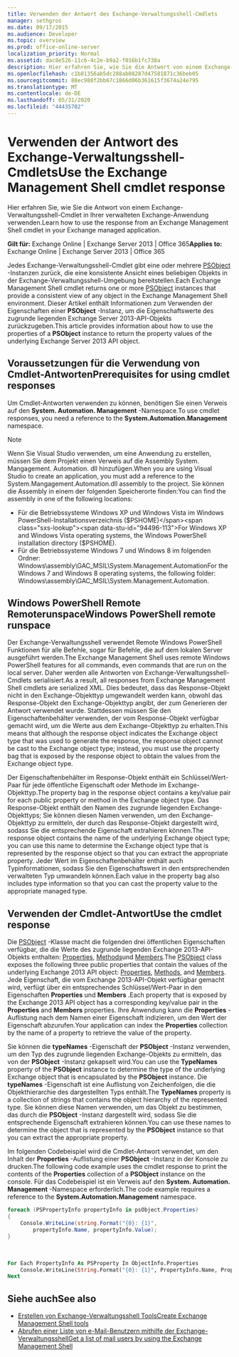 ```yaml
---
title: Verwenden der Antwort des Exchange-Verwaltungsshell-Cmdlets
manager: sethgros
ms.date: 09/17/2015
ms.audience: Developer
ms.topic: overview
ms.prod: office-online-server
localization_priority: Normal
ms.assetid: dac8e526-11c6-4c2e-b9a2-f016b1fc738a
description: Hier erfahren Sie, wie Sie die Antwort von einem Exchange-Verwaltungsshell-Cmdlet in Ihrer verwalteten Exchange-Anwendung verwenden.
ms.openlocfilehash: c1b81356ab5dc288ab08287d47581871c36beb05
ms.sourcegitcommit: 88ec988f2bb67c1866d06b361615f3674a24e795
ms.translationtype: MT
ms.contentlocale: de-DE
ms.lasthandoff: 05/31/2020
ms.locfileid: "44435702"
---
```

# <a name="use-the-exchange-management-shell-cmdlet-response"></a><span data-ttu-id="94496-103">Verwenden der Antwort des Exchange-Verwaltungsshell-Cmdlets</span><span class="sxs-lookup"><span data-stu-id="94496-103">Use the Exchange Management Shell cmdlet response</span></span>

<span data-ttu-id="94496-104">Hier erfahren Sie, wie Sie die Antwort von einem Exchange-Verwaltungsshell-Cmdlet in Ihrer verwalteten Exchange-Anwendung verwenden.</span><span class="sxs-lookup"><span data-stu-id="94496-104">Learn how to use the response from an Exchange Management Shell cmdlet in your Exchange managed application.</span></span>
  
<span data-ttu-id="94496-105">**Gilt für:** Exchange Online | Exchange Server 2013 | Office 365</span><span class="sxs-lookup"><span data-stu-id="94496-105">**Applies to:** Exchange Online | Exchange Server 2013 | Office 365</span></span>
  
<span data-ttu-id="94496-106">Jedes Exchange-Verwaltungsshell-Cmdlet gibt eine oder mehrere [PSObject](https://msdn.microsoft.com/library/system.management.automation.psobject%28VS.85%29.aspx) -Instanzen zurück, die eine konsistente Ansicht eines beliebigen Objekts in der Exchange-Verwaltungsshell-Umgebung bereitstellen.</span><span class="sxs-lookup"><span data-stu-id="94496-106">Each Exchange Management Shell cmdlet returns one or more [PSObject](https://msdn.microsoft.com/library/system.management.automation.psobject%28VS.85%29.aspx) instances that provide a consistent view of any object in the Exchange Management Shell environment.</span></span> <span data-ttu-id="94496-107">Dieser Artikel enthält Informationen zum Verwenden der Eigenschaften einer **PSObject** -Instanz, um die Eigenschaftswerte des zugrunde liegenden Exchange Server 2013-API-Objekts zurückzugeben.</span><span class="sxs-lookup"><span data-stu-id="94496-107">This article provides information about how to use the properties of a **PSObject** instance to return the property values of the underlying Exchange Server 2013 API object.</span></span> 
  
## <a name="prerequisites-for-using-cmdlet-responses"></a><span data-ttu-id="94496-108">Voraussetzungen für die Verwendung von Cmdlet-Antworten</span><span class="sxs-lookup"><span data-stu-id="94496-108">Prerequisites for using cmdlet responses</span></span>
<span data-ttu-id="94496-109"><a name="prerequisites_bk"> </a></span><span class="sxs-lookup"><span data-stu-id="94496-109"><a name="prerequisites_bk"> </a></span></span>

<span data-ttu-id="94496-110">Um Cmdlet-Antworten verwenden zu können, benötigen Sie einen Verweis auf den **System. Automation. Management** -Namespace.</span><span class="sxs-lookup"><span data-stu-id="94496-110">To use cmdlet responses, you need a reference to the **System.Automation.Management** namespace.</span></span> 
  
> [!NOTE]
>  <span data-ttu-id="94496-111">Wenn Sie Visual Studio verwenden, um eine Anwendung zu erstellen, müssen Sie dem Projekt einen Verweis auf die Assembly System. Mangagement. Automation. dll hinzufügen.</span><span class="sxs-lookup"><span data-stu-id="94496-111">When you are using Visual Studio to create an application, you must add a reference to the System.Mangagement.Automation.dll assembly to the project.</span></span> <span data-ttu-id="94496-112">Sie können die Assembly in einem der folgenden Speicherorte finden:</span><span class="sxs-lookup"><span data-stu-id="94496-112">You can find the assembly in one of the following locations:</span></span> 
> - <span data-ttu-id="94496-113">Für die Betriebssysteme Windows XP und Windows Vista im Windows PowerShell-Installationsverzeichnis ($PSHOME)</span><span class="sxs-lookup"><span data-stu-id="94496-113">For Windows XP and Windows Vista operating systems, the Windows PowerShell installation directory ($PSHOME).</span></span> 
> - <span data-ttu-id="94496-114">Für die Betriebssysteme Windows 7 und Windows 8 im folgenden Ordner: Windows\assembly\GAC_MSIL\System.Management.Automation</span><span class="sxs-lookup"><span data-stu-id="94496-114">For the Windows 7 and Windows 8 operating systems, the following folder: Windows\assembly\GAC_MSIL\System.Management.Automation.</span></span> 
  
## <a name="windows-powershell-remote-runspace"></a><span data-ttu-id="94496-115">Windows PowerShell Remote Remoterunspace</span><span class="sxs-lookup"><span data-stu-id="94496-115">Windows PowerShell remote runspace</span></span>
<span data-ttu-id="94496-116"><a name="usingremoterunspace_bk"> </a></span><span class="sxs-lookup"><span data-stu-id="94496-116"><a name="usingremoterunspace_bk"> </a></span></span>

<span data-ttu-id="94496-117">Der Exchange-Verwaltungsshell verwendet Remote Windows PowerShell Funktionen für alle Befehle, sogar für Befehle, die auf dem lokalen Server ausgeführt werden.</span><span class="sxs-lookup"><span data-stu-id="94496-117">The Exchange Management Shell uses remote Windows PowerShell features for all commands, even commands that are run on the local server.</span></span> <span data-ttu-id="94496-118">Daher werden alle Antworten von Exchange-Verwaltungsshell-Cmdlets serialisiert.</span><span class="sxs-lookup"><span data-stu-id="94496-118">As a result, all responses from Exchange Management Shell cmdlets are serialized XML.</span></span> <span data-ttu-id="94496-119">Dies bedeutet, dass das Response-Objekt nicht in den Exchange-Objekttyp umgewandelt werden kann, obwohl das Response-Objekt den Exchange-Objekttyp angibt, der zum Generieren der Antwort verwendet wurde. Stattdessen müssen Sie den Eigenschaftenbehälter verwenden, der vom Response-Objekt verfügbar gemacht wird, um die Werte aus dem Exchange-Objekttyp zu erhalten.</span><span class="sxs-lookup"><span data-stu-id="94496-119">This means that although the response object indicates the Exchange object type that was used to generate the response, the response object cannot be cast to the Exchange object type; instead, you must use the property bag that is exposed by the response object to obtain the values from the Exchange object type.</span></span>
  
<span data-ttu-id="94496-120">Der Eigenschaftenbehälter im Response-Objekt enthält ein Schlüssel/Wert-Paar für jede öffentliche Eigenschaft oder Methode im Exchange-Objekttyp.</span><span class="sxs-lookup"><span data-stu-id="94496-120">The property bag in the response object contains a key/value pair for each public property or method in the Exchange object type.</span></span> <span data-ttu-id="94496-121">Das Response-Objekt enthält den Namen des zugrunde liegenden Exchange-Objekttyps; Sie können diesen Namen verwenden, um den Exchange-Objekttyp zu ermitteln, der durch das Response-Objekt dargestellt wird, sodass Sie die entsprechende Eigenschaft extrahieren können.</span><span class="sxs-lookup"><span data-stu-id="94496-121">The response object contains the name of the underlying Exchange object type; you can use this name to determine the Exchange object type that is represented by the response object so that you can extract the appropriate property.</span></span> <span data-ttu-id="94496-122">Jeder Wert im Eigenschaftenbehälter enthält auch Typinformationen, sodass Sie den Eigenschaftswert in den entsprechenden verwalteten Typ umwandeln können.</span><span class="sxs-lookup"><span data-stu-id="94496-122">Each value in the property bag also includes type information so that you can cast the property value to the appropriate managed type.</span></span>
  
## <a name="use-the-cmdlet-response"></a><span data-ttu-id="94496-123">Verwenden der Cmdlet-Antwort</span><span class="sxs-lookup"><span data-stu-id="94496-123">Use the cmdlet response</span></span>
<span data-ttu-id="94496-124"><a name="usingPSObject_bk"> </a></span><span class="sxs-lookup"><span data-stu-id="94496-124"><a name="usingPSObject_bk"> </a></span></span>

<span data-ttu-id="94496-125">Die [PSObject](https://msdn.microsoft.com/library/system.management.automation.psobject%28VS.85%29.aspx) -Klasse macht die folgenden drei öffentlichen Eigenschaften verfügbar, die die Werte des zugrunde liegenden Exchange 2013-API-Objekts enthalten: [Properties](https://msdn.microsoft.com/library/system.management.automation.psobject.properties%28VS.85%29.aspx), [Methods](https://msdn.microsoft.com/library/system.management.automation.psobject.methods%28VS.85%29.aspx)und [Members](https://msdn.microsoft.com/library/system.management.automation.psobject.members%28VS.85%29.aspx).</span><span class="sxs-lookup"><span data-stu-id="94496-125">The [PSObject](https://msdn.microsoft.com/library/system.management.automation.psobject%28VS.85%29.aspx) class exposes the following three public properties that contain the values of the underlying Exchange 2013 API object: [Properties](https://msdn.microsoft.com/library/system.management.automation.psobject.properties%28VS.85%29.aspx), [Methods](https://msdn.microsoft.com/library/system.management.automation.psobject.methods%28VS.85%29.aspx), and [Members](https://msdn.microsoft.com/library/system.management.automation.psobject.members%28VS.85%29.aspx).</span></span> <span data-ttu-id="94496-126">Jede Eigenschaft, die vom Exchange 2013-API-Objekt verfügbar gemacht wird, verfügt über ein entsprechendes Schlüssel/Wert-Paar in den Eigenschaften **Properties** und **Members** .</span><span class="sxs-lookup"><span data-stu-id="94496-126">Each property that is exposed by the Exchange 2013 API object has a corresponding key/value pair in the **Properties** and **Members** properties.</span></span> <span data-ttu-id="94496-127">Ihre Anwendung kann die **Properties** -Auflistung nach dem Namen einer Eigenschaft indizieren, um den Wert der Eigenschaft abzurufen.</span><span class="sxs-lookup"><span data-stu-id="94496-127">Your application can index the **Properties** collection by the name of a property to retrieve the value of the property.</span></span> 
  
<span data-ttu-id="94496-128">Sie können die **typeNames** -Eigenschaft der **PSObject** -Instanz verwenden, um den Typ des zugrunde liegenden Exchange-Objekts zu ermitteln, das von der **PSObject** -Instanz gekapselt wird.</span><span class="sxs-lookup"><span data-stu-id="94496-128">You can use the **TypeNames** property of the **PSObject** instance to determine the type of the underlying Exchange object that is encapsulated by the **PSObject** instance.</span></span> <span data-ttu-id="94496-129">Die **typeNames** -Eigenschaft ist eine Auflistung von Zeichenfolgen, die die Objekthierarchie des dargestellten Typs enthält.</span><span class="sxs-lookup"><span data-stu-id="94496-129">The **TypeNames** property is a collection of strings that contains the object hierarchy of the represented type.</span></span> <span data-ttu-id="94496-130">Sie können diese Namen verwenden, um das Objekt zu bestimmen, das durch die **PSObject** -Instanz dargestellt wird, sodass Sie die entsprechende Eigenschaft extrahieren können.</span><span class="sxs-lookup"><span data-stu-id="94496-130">You can use these names to determine the object that is represented by the **PSObject** instance so that you can extract the appropriate property.</span></span> 
  
<span data-ttu-id="94496-131">Im folgenden Codebeispiel wird die Cmdlet-Antwort verwendet, um den Inhalt der **Properties** -Auflistung einer **PSObject** -Instanz in der Konsole zu drucken.</span><span class="sxs-lookup"><span data-stu-id="94496-131">The following code example uses the cmdlet response to print the contents of the **Properties** collection of a **PSObject** instance on the console.</span></span> <span data-ttu-id="94496-132">Für das Codebeispiel ist ein Verweis auf den **System. Automation. Management** -Namespace erforderlich.</span><span class="sxs-lookup"><span data-stu-id="94496-132">The code example requires a reference to the **System.Automation.Management** namespace.</span></span> 
  
```cs
foreach (PSPropertyInfo propertyInfo in psObject.Properties)
{
    Console.WriteLine(string.Format("{0}: {1}",
        propertyInfo.Name, propertyInfo.Value);
}
```

<br/>

```vb
For Each PropertyInfo As PSProperty In ObjectInfo.Properties
    Console.WriteLine(String.Format("{0}: {1}", PropertyInfo.Name, PropertyInfo.Value))
Next

```

## <a name="see-also"></a><span data-ttu-id="94496-133">Siehe auch</span><span class="sxs-lookup"><span data-stu-id="94496-133">See also</span></span>

- [<span data-ttu-id="94496-134">Erstellen von Exchange-Verwaltungsshell Tools</span><span class="sxs-lookup"><span data-stu-id="94496-134">Create Exchange Management Shell tools</span></span>](create-exchange-management-shell-tools.md)   
- [<span data-ttu-id="94496-135">Abrufen einer Liste von e-Mail-Benutzern mithilfe der Exchange-Verwaltungsshell</span><span class="sxs-lookup"><span data-stu-id="94496-135">Get a list of mail users by using the Exchange Management Shell</span></span>](how-to-get-a-list-of-mail-users-by-using-the-exchange-management-shell.md)
    

